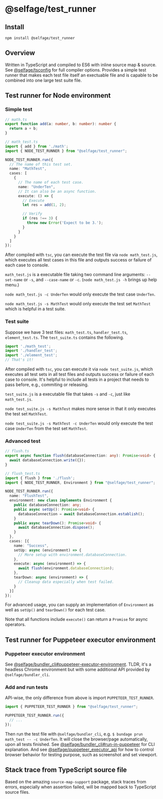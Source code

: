 # @selfage/test_runner

## Install
`npm install @selfage/test_runner`

## Overview

Written in TypeScript and compiled to ES6 with inline source map & source. See [@selfage/tsconfig](https://www.npmjs.com/package/@selfage/tsconfig) for full compiler options. Provides a simple test runner that makes each test file itself an exectuable file and is capable to be combined into one large test suite file.

## Test runner for Node environment

### Simple test

```TypeScript
// math.ts
export function add(a: number, b: number): number {
  return a + b;
}

// math_test.ts
import { add } from './math';
import { NODE_TEST_RUNNER } from "@selfage/test_runner";

NODE_TEST_RUNNER.run({
  // The name of this test set.
  name: "MathTest",
  cases: [
    {
      // The name of each test case.
      name: "UnderTen",
      // It can also be an async function.
      execute: () => {
        // Execute
        let res = add(1, 2);

        // Verify
        if (res !== 3) {
          throw new Error('Expect to be 3.');
        }
      }
    }
  ]
});
```

After compiled with `tsc`, you can execute the test file via `node math_test.js`, which executes all test cases in this file and outputs success or failure of each case to console.

`math_test.js` is a executable file taking two command line arguments: `--set-name` or `-s`, and `--case-name` or `-c`. (`node math_test.js -h` brings up help menu.)

`node math_test.js -c UnderTen` would only execute the test case `UnderTen`.

`node math_test.js -s MathTest` would only execute the test set `MathTest` which
is helpful in a test suite.

### Test suite

Suppose we have 3 test files: `math_test.ts`, `handler_test.ts`,
`element_test.ts`. The `test_suite.ts` contains the following.

```TypeScript
import './math_test';
import './handler_test';
import './element_test';
// That's it!
```

After compiled with `tsc`, you can execute it via `node test_suite.js`, which executes all test sets in all test files and outputs success or failure of each case to console. It's helpful to include all tests in a project that needs to pass before, e.g., commiting or releasing.

`test_suite.js` is a executable file that takes `-s` and `-c`, just like `math_test.js`.

`node test_suite.js -s MathTest` makes more sense in that it only executes the test set `MathTest`.

`node test_suite.js -s MathTest -c UnderTen` would only execute the test case `UnderTen` from the test set `MathTest`.

### Advanced test

```TypeScript
// flush.ts
export async function flush(databaseConnection: any): Promise<void> {
  await databaseConnection.write({});
}

// flush_test.ts
import { flush } from './flush';
import { NODE_TEST_RUNNER, Environment } from "@selfage/test_runner";

NODE_TEST_RUNNER.run({
  name: "FlushTest",
  environment: new class implements Environment {
    public databaseConnection: any;
    public async setUp(): Promise<void> {
      databaseConnection = await DatabaseConnection.establish();
    }
    public async tearDown(): Promise<void> {
      await databaseConnection.dispose();
    }
  },
  cases: [{
    name: "Success",
    setUp: async (environment) => {
      // More setup with environment.databaseConnection.
    },
    execute: async (environment) => {
      await flush(environment.databaseConnection);
    },
    tearDown: async (environment) => {
      // Cleanup data especially when test failed.
    }
  }]
});
```

For advanced usage, you can supply an implementation of `Environment` as well as `setUp()` and `tearDown()` for each test case.

Note that all functions include `execute()` can return a `Promise` for async operators.

## Test runner for Puppeteer executor environment

### Puppeteer executor environment

See [@selfage/bundler_cli#puppeteer-executor-environment](https://github.com/selfage/bundler_cli#puppeteer-executor-environment). TLDR, it's a headless Chrome environment but with some additional API provided by `@selfage/bundler_cli`.

### Add and run tests

API-wise, the only difference from above is import `PUPPETEER_TEST_RUNNER`.

```TypeScript
import { PUPPETEER_TEST_RUNNER } from "@selfage/test_runner";

PUPPETEER_TEST_RUNNER.run({
  // ...
});
```

Then run the test file with `@selfage/bundler_cli`, e.g. `$ bundage prun math_test -- -c UnderTen`. It will close the browser/page automatically, upon all tests finished. See [@selfage/bundler_cli#run-in-puppeteer](https://github.com/selfage/bundler_cli#run-in-puppeteer) for CLI explanation. And see [@selfage/puppeteer_executor_api](https://www.npmjs.com/package/@selfage/puppeteer_executor_api) for how to control browser behavior for testing purpose, such as screenshot and set viewport.

## Stack trace from TypeScript source file

Based on the amazing `source-map-support` package, stack traces from errors, especially when assertion failed, will be mapped back to TypeScript source files.
